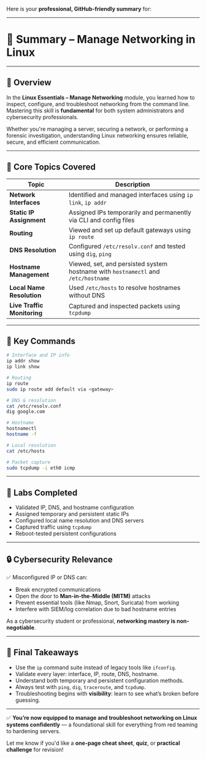 Here is your **professional, GitHub-friendly summary** for:

---

# 📝 Summary – **Manage Networking in Linux**

---

## 📘 Overview

In the **Linux Essentials – Manage Networking** module, you learned how to inspect, configure, and troubleshoot networking from the command line. Mastering this skill is **fundamental** for both system administrators and cybersecurity professionals.

Whether you're managing a server, securing a network, or performing a forensic investigation, understanding Linux networking ensures reliable, secure, and efficient communication.

---

## 🔧 Core Topics Covered

| Topic                       | Description                                                                       |
| --------------------------- | --------------------------------------------------------------------------------- |
| **Network Interfaces**      | Identified and managed interfaces using `ip link`, `ip addr`                      |
| **Static IP Assignment**    | Assigned IPs temporarily and permanently via CLI and config files                 |
| **Routing**                 | Viewed and set up default gateways using `ip route`                               |
| **DNS Resolution**          | Configured `/etc/resolv.conf` and tested using `dig`, `ping`                      |
| **Hostname Management**     | Viewed, set, and persisted system hostname with `hostnamectl` and `/etc/hostname` |
| **Local Name Resolution**   | Used `/etc/hosts` to resolve hostnames without DNS                                |
| **Live Traffic Monitoring** | Captured and inspected packets using `tcpdump`                                    |

---

## 🧠 Key Commands

```bash
# Interface and IP info
ip addr show
ip link show

# Routing
ip route
sudo ip route add default via <gateway>

# DNS & resolution
cat /etc/resolv.conf
dig google.com

# Hostname
hostnamectl
hostname -f

# Local resolution
cat /etc/hosts

# Packet capture
sudo tcpdump -i eth0 icmp
```

---

## 🧪 Labs Completed

* Validated IP, DNS, and hostname configuration
* Assigned temporary and persistent static IPs
* Configured local name resolution and DNS servers
* Captured traffic using `tcpdump`
* Reboot-tested persistent configurations

---

## 🔒 Cybersecurity Relevance

✅ Misconfigured IP or DNS can:

* Break encrypted communications
* Open the door to **Man-in-the-Middle (MITM)** attacks
* Prevent essential tools (like Nmap, Snort, Suricata) from working
* Interfere with SIEM/log correlation due to bad hostname entries

As a cybersecurity student or professional, **networking mastery is non-negotiable**.

---

## 📌 Final Takeaways

* Use the `ip` command suite instead of legacy tools like `ifconfig`.
* Validate every layer: interface, IP, route, DNS, hostname.
* Understand both temporary and persistent configuration methods.
* Always test with `ping`, `dig`, `traceroute`, and `tcpdump`.
* Troubleshooting begins with **visibility**: learn to see what’s broken before guessing.

---

✅ **You’re now equipped to manage and troubleshoot networking on Linux systems confidently** — a foundational skill for everything from red teaming to hardening servers.

Let me know if you'd like a **one-page cheat sheet**, **quiz**, or **practical challenge** for revision!
